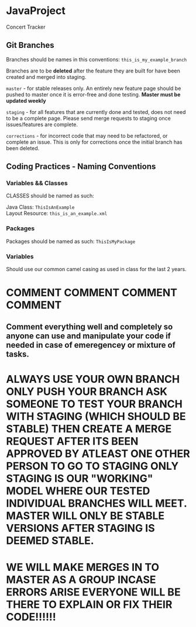 # JavaProject
Concert Tracker 



## Git Branches
Branches should be names in this conventions:
`this_is_my_example_branch`

Branches are to be **deleted** after the feature they are built for have been created and merged into staging.

`master` - for stable releases only. An entirely new feature page should be pushed to master once it is error-free and done testing. **Master must be updated weekly**</br>

`staging` - for all features that are currently done and tested, does not need to be a complete page. Please send merge requests to staging once issues/features are complete.</br>

`corrections` - for incorrect code that may need to be refactored, or complete an issue. This is only for corrections once the initial branch has been deleted.</br>

## Coding Practices - Naming Conventions

### **Variables && Classes**
CLASSES should be named as such:

Java Class: `ThisIsAnExample` </br>
Layout Resource: `this_is_an_example.xml`

### **Packages**
Packages should be named as such:
`ThisIsMyPackage`

### **Variables**
Should use our common camel casing as used in class for the last 2 years.

# COMMENT COMMENT COMMENT COMMENT 
## Comment everything well and completely so anyone can use and manipulate your code if needed in case of emeregencey or mixture of tasks.

# ALWAYS USE YOUR OWN BRANCH ONLY PUSH YOUR BRANCH ASK SOMEONE TO TEST YOUR BRANCH WITH STAGING (WHICH SHOULD BE STABLE) THEN CREATE A MERGE REQUEST AFTER ITS BEEN APPROVED BY ATLEAST ONE OTHER PERSON TO GO TO STAGING ONLY STAGING IS OUR "WORKING" MODEL WHERE OUR TESTED INDIVIDUAL BRANCHES WILL MEET. MASTER WILL ONLY BE STABLE VERSIONS AFTER STAGING IS DEEMED STABLE.
# WE WILL MAKE MERGES IN TO MASTER AS A GROUP INCASE ERRORS ARISE EVERYONE WILL BE THERE TO EXPLAIN OR FIX THEIR CODE!!!!!!
